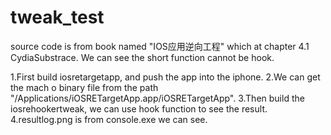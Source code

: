 # tweak_test
source code is from book named "IOS应用逆向工程" which at chapter 4.1 CydiaSubstrace.
We can see the short function cannot be hook.

1.First build iosretargetapp, and push the app into the iphone.
2.We can get the mach o binary file from the path "/Applications/iOSRETargetApp.app/iOSRETargetApp".
3.Then build the iosrehookertweak, we can use hook function to see the result.
4.resultlog.png is from console.exe we can see.
